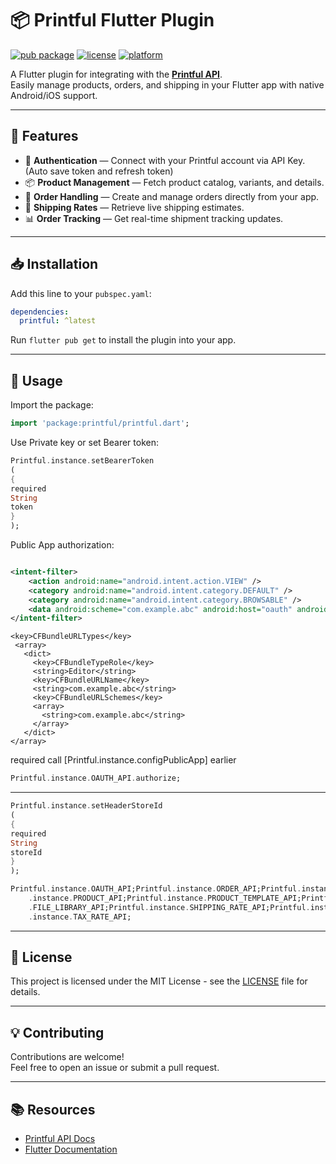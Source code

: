 # 📦 Printful Flutter Plugin

[![pub package](https://img.shields.io/pub/v/printful.svg)](https://pub.dev/packages/printful)
[![license](https://img.shields.io/github/license/mxgk/printful)](LICENSE)
[![platform](https://img.shields.io/badge/platform-flutter-blue)](https://flutter.dev)

A Flutter plugin for integrating with the **[Printful API](https://www.printful.com)**.  
Easily manage products, orders, and shipping in your Flutter app with native Android/iOS support.

---

## 🚀 Features

- 🔑 **Authentication** — Connect with your Printful account via API Key.(Auto save token and refresh
  token)
- 📦 **Product Management** — Fetch product catalog, variants, and details.
- 🛒 **Order Handling** — Create and manage orders directly from your app.
- 🚚 **Shipping Rates** — Retrieve live shipping estimates.
- 📊 **Order Tracking** — Get real-time shipment tracking updates.

---

## 📥 Installation

Add this line to your `pubspec.yaml`:

```yaml
dependencies:
  printful: ^latest
```

Run `flutter pub get` to install the plugin into your app.

---

## 📝 Usage

Import the package:

```dart
import 'package:printful/printful.dart';
```

Use Private key or set Bearer token:

```dart
Printful.instance.setBearerToken
(
{
required
String
token
}
);
```

Public App authorization:

```xml

<intent-filter>
    <action android:name="android.intent.action.VIEW" />
    <category android:name="android.intent.category.DEFAULT" />
    <category android:name="android.intent.category.BROWSABLE" />
    <data android:scheme="com.example.abc" android:host="oauth" android:path="/callback" />
</intent-filter>
```

```plist
<key>CFBundleURLTypes</key>
 <array>
   <dict>
     <key>CFBundleTypeRole</key>
     <string>Editor</string>
     <key>CFBundleURLName</key>
     <string>com.example.abc</string>
     <key>CFBundleURLSchemes</key>
     <array>
       <string>com.example.abc</string>
     </array>
   </dict>
</array>
```

required call [Printful.instance.configPublicApp] earlier

```dart
Printful.instance.OAUTH_API.authorize;
```

---

```dart
Printful.instance.setHeaderStoreId
(
{
required
String
storeId
}
);
```

```dart
Printful.instance.OAUTH_API;Printful.instance.ORDER_API;Printful.instance.CATALOG_API;Printful
    .instance.PRODUCT_API;Printful.instance.PRODUCT_TEMPLATE_API;Printful.instance
    .FILE_LIBRARY_API;Printful.instance.SHIPPING_RATE_API;Printful.instance.COUNTRY_API;Printful
    .instance.TAX_RATE_API;
```

---

## 📄 License

This project is licensed under the MIT License - see the [LICENSE](LICENSE) file for details.

---

## 💡 Contributing

Contributions are welcome!  
Feel free to open an issue or submit a pull request.

---

## 📚 Resources

- [Printful API Docs](https://developers.printful.com/)
- [Flutter Documentation](https://docs.flutter.dev)
